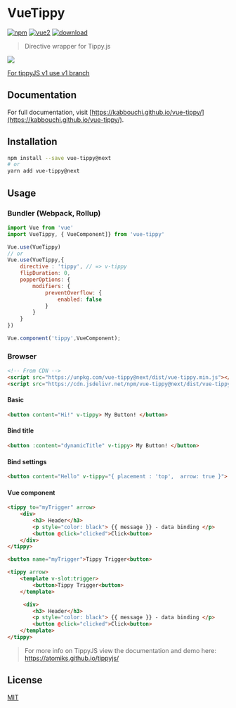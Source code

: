 # VueTippy

[![npm](https://img.shields.io/npm/v/vue-tippy.svg)](https://www.npmjs.com/package/vue-tippy) [![vue2](https://img.shields.io/badge/vue-2.x-brightgreen.svg)](https://vuejs.org/) [![download](https://img.shields.io/npm/dt/vue-tippy.svg)](https://www.npmjs.com/package/vue-tippy)
> Directive wrapper for Tippy.js

![](https://github.com/KABBOUCHI/vue-tippy/blob/master/preview.gif?v0.3.0)

<aside class="notice">
<a href="https://github.com/KABBOUCHI/vue-tippy/tree/v1">For tippyJS v1 use v1 branch</a>
</aside>

## Documentation

For full documentation, visit [https://kabbouchi.github.io/vue-tippy/](https://kabbouchi.github.io/vue-tippy/).

## Installation

```bash
npm install --save vue-tippy@next
# or
yarn add vue-tippy@next
```

## Usage

### Bundler (Webpack, Rollup)

```js
import Vue from 'vue'
import VueTippy, { VueComponent]} from 'vue-tippy'

Vue.use(VueTippy)
// or
Vue.use(VueTippy,{
    directive : 'tippy', // => v-tippy
    flipDuration: 0,
    popperOptions: {
        modifiers: {
            preventOverflow: {
                enabled: false
            }
        }
    }
})

Vue.component('tippy',VueComponent);
```

### Browser

```html
<!-- From CDN -->
<script src="https://unpkg.com/vue-tippy@next/dist/vue-tippy.min.js"></script>
<script src="https://cdn.jsdelivr.net/npm/vue-tippy@next/dist/vue-tippy.min.js"></script>
```

#### Basic
```html
<button content="Hi!" v-tippy> My Button! </button>
```

#### Bind title
```html
<button :content="dynamicTitle" v-tippy> My Button! </button>
```

#### Bind settings
```html
<button content="Hello" v-tippy="{ placement : 'top',  arrow: true }"> My Button! </button>
```
 
#### Vue component

```html
<tippy to="myTrigger" arrow>
    <div>
        <h3> Header</h3>
        <p style="color: black"> {{ message }} - data binding </p>
        <button @click="clicked">Click<button>
    </div>
</tippy>

<button name="myTrigger">Tippy Trigger<button>
```


```html
<tippy arrow>
    <template v-slot:trigger>
        <button>Tippy Trigger<button>
    </template>

     <div>
        <h3> Header</h3>
        <p style="color: black"> {{ message }} - data binding </p>
        <button @click="clicked">Click<button>
    </template>
</tippy>


```


> For more info on TippyJS view the documentation and demo here: https://atomiks.github.io/tippyjs/

## License

[MIT](http://opensource.org/licenses/MIT)
